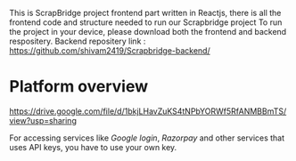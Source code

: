 This is ScrapBridge project frontend part written in Reactjs, there is all the frontend code and structure needed to run our Scrapbridge project
To run the project in your device, please download both the frontend and backend respositery.
Backend repositery link : https://github.com/shivam2419/Scrapbridge-backend/

# Platform overview
https://drive.google.com/file/d/1bkjLHavZuKS4tNPbYORWf5RfANMBBmTS/view?usp=sharing

For accessing services like *Google login*, *Razorpay* and other services that uses API keys, you have to use your own key.
